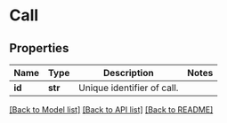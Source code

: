 # Call

## Properties
Name | Type | Description | Notes
------------ | ------------- | ------------- | -------------
**id** | **str** | Unique identifier of call. | 

[[Back to Model list]](../README.md#documentation-for-models) [[Back to API list]](../README.md#documentation-for-api-endpoints) [[Back to README]](../README.md)


